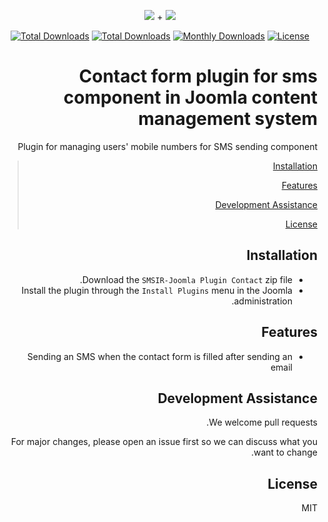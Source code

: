 <p align="center">
<img src="https://user-images.githubusercontent.com/3329008/111814382-a31bc700-88ef-11eb-94e2-41dd10c0d2b1.png" /> + 
<img src="https://user-images.githubusercontent.com/3329008/113660582-af5a9f00-96b9-11eb-83c0-db18736c3ace.png" />
</p>
<p align="center">
  <a href="https://packagist.org/packages/pejmankheyri/smsir-joomla-plugin-contact"><img src="https://poser.pugx.org/pejmankheyri/smsir-joomla-plugin-contact/v/stable" alt="Total Downloads"></a>
<a href="https://packagist.org/packages/pejmankheyri/smsir-joomla-plugin-contact"><img src="https://img.shields.io/packagist/dt/pejmankheyri/smsir-joomla-plugin-contact" alt="Total Downloads"></a>
  <a href="https://packagist.org/packages/pejmankheyri/smsir-joomla-plugin-contact"><img src="https://poser.pugx.org/pejmankheyri/smsir-joomla-plugin-contact/d/monthly" alt="Monthly Downloads"></a>
<a href="https://packagist.org/packages/pejmankheyri/smsir-joomla-plugin-contact"><img src="https://img.shields.io/github/license/pejmankheyri/smsir-joomlaplugincontact" alt="License"></a>
</p>
<div dir="rtl">

# Contact form plugin for sms component in Joomla content management system

 Plugin for managing users' mobile numbers for SMS sending component


> [Installation](https://github.com/pejmankheyri/SMSIR-JoomlaPluginContact]#%D9%86%D8%B5%D8%A8)
> 
> [Features](https://github.com/pejmankheyri/SMSIR-JoomlaPluginContact]#%D8%A7%D9%85%DA%A9%D8%A7%D9%86%D8%A7%D8%AA)
> 
> [Development Assistance](https://github.com/pejmankheyri/SMSIR-JoomlaPluginContact]#%DA%A9%D9%85%DA%A9-%D8%A8%D9%87-%D8%AA%D9%88%D8%B3%D8%B9%D9%87)
> 
> [License](https://github.com/pejmankheyri/SMSIR-JoomlaPluginContact]#%D9%84%D8%A7%DB%8C%D8%B3%D9%86%D8%B3)

## Installation

* Download the `SMSIR-Joomla Plugin Contact` zip file.
* Install the plugin through the `Install Plugins` menu in the Joomla administration.

## Features

* Sending an SMS when the contact form is filled after sending an email

## Development Assistance

We welcome pull requests.

For major changes, please open an issue first so we can discuss what you want to change.

## License

MIT

</div>
